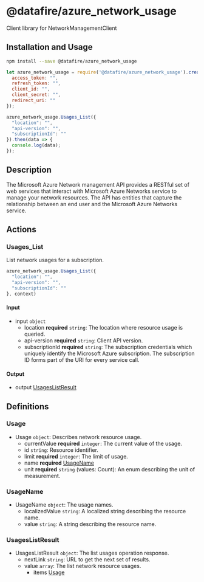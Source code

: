 # @datafire/azure_network_usage

Client library for NetworkManagementClient

## Installation and Usage
```bash
npm install --save @datafire/azure_network_usage
```
```js
let azure_network_usage = require('@datafire/azure_network_usage').create({
  access_token: "",
  refresh_token: "",
  client_id: "",
  client_secret: "",
  redirect_uri: ""
});

azure_network_usage.Usages_List({
  "location": "",
  "api-version": "",
  "subscriptionId": ""
}).then(data => {
  console.log(data);
});
```

## Description

The Microsoft Azure Network management API provides a RESTful set of web services that interact with Microsoft Azure Networks service to manage your network resources. The API has entities that capture the relationship between an end user and the Microsoft Azure Networks service.

## Actions

### Usages_List
List network usages for a subscription.


```js
azure_network_usage.Usages_List({
  "location": "",
  "api-version": "",
  "subscriptionId": ""
}, context)
```

#### Input
* input `object`
  * location **required** `string`: The location where resource usage is queried.
  * api-version **required** `string`: Client API version.
  * subscriptionId **required** `string`: The subscription credentials which uniquely identify the Microsoft Azure subscription. The subscription ID forms part of the URI for every service call.

#### Output
* output [UsagesListResult](#usageslistresult)



## Definitions

### Usage
* Usage `object`: Describes network resource usage.
  * currentValue **required** `integer`: The current value of the usage.
  * id `string`: Resource identifier.
  * limit **required** `integer`: The limit of usage.
  * name **required** [UsageName](#usagename)
  * unit **required** `string` (values: Count): An enum describing the unit of measurement.

### UsageName
* UsageName `object`: The usage names.
  * localizedValue `string`: A localized string describing the resource name.
  * value `string`: A string describing the resource name.

### UsagesListResult
* UsagesListResult `object`: The list usages operation response.
  * nextLink `string`: URL to get the next set of results.
  * value `array`: The list network resource usages.
    * items [Usage](#usage)


